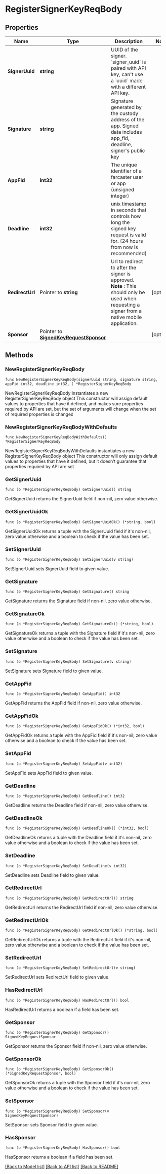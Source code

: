 # RegisterSignerKeyReqBody

## Properties

Name | Type | Description | Notes
------------ | ------------- | ------------- | -------------
**SignerUuid** | **string** | UUID of the signer. &#x60;signer_uuid&#x60; is paired with API key, can&#39;t use a &#x60;uuid&#x60; made with a different API key. | 
**Signature** | **string** | Signature generated by the custody address of the app. Signed data includes app_fid, deadline, signer&#39;s public key | 
**AppFid** | **int32** | The unique identifier of a farcaster user or app (unsigned integer) | 
**Deadline** | **int32** | unix timestamp in seconds that controls how long the signed key request is valid for. (24 hours from now is recommended) | 
**RedirectUrl** | Pointer to **string** | Url to redirect to after the signer is approved. **Note** : This should only be used when requesting a signer from a native mobile application. | [optional] 
**Sponsor** | Pointer to [**SignedKeyRequestSponsor**](SignedKeyRequestSponsor.md) |  | [optional] 

## Methods

### NewRegisterSignerKeyReqBody

`func NewRegisterSignerKeyReqBody(signerUuid string, signature string, appFid int32, deadline int32, ) *RegisterSignerKeyReqBody`

NewRegisterSignerKeyReqBody instantiates a new RegisterSignerKeyReqBody object
This constructor will assign default values to properties that have it defined,
and makes sure properties required by API are set, but the set of arguments
will change when the set of required properties is changed

### NewRegisterSignerKeyReqBodyWithDefaults

`func NewRegisterSignerKeyReqBodyWithDefaults() *RegisterSignerKeyReqBody`

NewRegisterSignerKeyReqBodyWithDefaults instantiates a new RegisterSignerKeyReqBody object
This constructor will only assign default values to properties that have it defined,
but it doesn't guarantee that properties required by API are set

### GetSignerUuid

`func (o *RegisterSignerKeyReqBody) GetSignerUuid() string`

GetSignerUuid returns the SignerUuid field if non-nil, zero value otherwise.

### GetSignerUuidOk

`func (o *RegisterSignerKeyReqBody) GetSignerUuidOk() (*string, bool)`

GetSignerUuidOk returns a tuple with the SignerUuid field if it's non-nil, zero value otherwise
and a boolean to check if the value has been set.

### SetSignerUuid

`func (o *RegisterSignerKeyReqBody) SetSignerUuid(v string)`

SetSignerUuid sets SignerUuid field to given value.


### GetSignature

`func (o *RegisterSignerKeyReqBody) GetSignature() string`

GetSignature returns the Signature field if non-nil, zero value otherwise.

### GetSignatureOk

`func (o *RegisterSignerKeyReqBody) GetSignatureOk() (*string, bool)`

GetSignatureOk returns a tuple with the Signature field if it's non-nil, zero value otherwise
and a boolean to check if the value has been set.

### SetSignature

`func (o *RegisterSignerKeyReqBody) SetSignature(v string)`

SetSignature sets Signature field to given value.


### GetAppFid

`func (o *RegisterSignerKeyReqBody) GetAppFid() int32`

GetAppFid returns the AppFid field if non-nil, zero value otherwise.

### GetAppFidOk

`func (o *RegisterSignerKeyReqBody) GetAppFidOk() (*int32, bool)`

GetAppFidOk returns a tuple with the AppFid field if it's non-nil, zero value otherwise
and a boolean to check if the value has been set.

### SetAppFid

`func (o *RegisterSignerKeyReqBody) SetAppFid(v int32)`

SetAppFid sets AppFid field to given value.


### GetDeadline

`func (o *RegisterSignerKeyReqBody) GetDeadline() int32`

GetDeadline returns the Deadline field if non-nil, zero value otherwise.

### GetDeadlineOk

`func (o *RegisterSignerKeyReqBody) GetDeadlineOk() (*int32, bool)`

GetDeadlineOk returns a tuple with the Deadline field if it's non-nil, zero value otherwise
and a boolean to check if the value has been set.

### SetDeadline

`func (o *RegisterSignerKeyReqBody) SetDeadline(v int32)`

SetDeadline sets Deadline field to given value.


### GetRedirectUrl

`func (o *RegisterSignerKeyReqBody) GetRedirectUrl() string`

GetRedirectUrl returns the RedirectUrl field if non-nil, zero value otherwise.

### GetRedirectUrlOk

`func (o *RegisterSignerKeyReqBody) GetRedirectUrlOk() (*string, bool)`

GetRedirectUrlOk returns a tuple with the RedirectUrl field if it's non-nil, zero value otherwise
and a boolean to check if the value has been set.

### SetRedirectUrl

`func (o *RegisterSignerKeyReqBody) SetRedirectUrl(v string)`

SetRedirectUrl sets RedirectUrl field to given value.

### HasRedirectUrl

`func (o *RegisterSignerKeyReqBody) HasRedirectUrl() bool`

HasRedirectUrl returns a boolean if a field has been set.

### GetSponsor

`func (o *RegisterSignerKeyReqBody) GetSponsor() SignedKeyRequestSponsor`

GetSponsor returns the Sponsor field if non-nil, zero value otherwise.

### GetSponsorOk

`func (o *RegisterSignerKeyReqBody) GetSponsorOk() (*SignedKeyRequestSponsor, bool)`

GetSponsorOk returns a tuple with the Sponsor field if it's non-nil, zero value otherwise
and a boolean to check if the value has been set.

### SetSponsor

`func (o *RegisterSignerKeyReqBody) SetSponsor(v SignedKeyRequestSponsor)`

SetSponsor sets Sponsor field to given value.

### HasSponsor

`func (o *RegisterSignerKeyReqBody) HasSponsor() bool`

HasSponsor returns a boolean if a field has been set.


[[Back to Model list]](../README.md#documentation-for-models) [[Back to API list]](../README.md#documentation-for-api-endpoints) [[Back to README]](../README.md)


